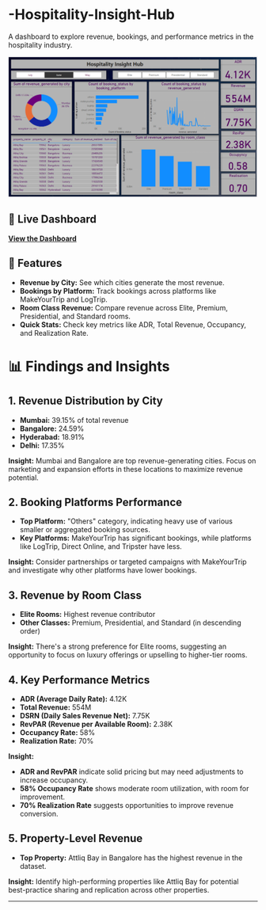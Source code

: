 # -Hospitality-Insight-Hub
A dashboard to explore revenue, bookings, and performance metrics in the hospitality industry.

![Hospitality Insight Hub](https://github.com/mayureshmakawar/-Hospitality-Insight-Hub/blob/main/Screenshot%202024-11-01%20232216.png)

## 🔗 Live Dashboard

[**View the Dashboard**](https://app.powerbi.com/view?r=eyJrIjoiZTQyZTQxOWUtMTA0ZS00MGU5LTlkODUtZTY4NmFjNDIzZTFjIiwidCI6ImQxMWFkOTIzLWQ0ZjctNGQyNC1iZWRiLTE0MzFjNjA5NDk2NyJ9)

## 🌟 Features

- **Revenue by City:** See which cities generate the most revenue.
- **Bookings by Platform:** Track bookings across platforms like MakeYourTrip and LogTrip.
- **Room Class Revenue:** Compare revenue across Elite, Premium, Presidential, and Standard rooms.
- **Quick Stats:** Check key metrics like ADR, Total Revenue, Occupancy, and Realization Rate.

# 📊 Findings and Insights

## 1. Revenue Distribution by City
- **Mumbai:** 39.15% of total revenue
- **Bangalore:** 24.59%
- **Hyderabad:** 18.91%
- **Delhi:** 17.35%
  
**Insight:** Mumbai and Bangalore are top revenue-generating cities. Focus on marketing and expansion efforts in these locations to maximize revenue potential.

## 2. Booking Platforms Performance
- **Top Platform:** "Others" category, indicating heavy use of various smaller or aggregated booking sources.
- **Key Platforms:** MakeYourTrip has significant bookings, while platforms like LogTrip, Direct Online, and Tripster have less.

**Insight:** Consider partnerships or targeted campaigns with MakeYourTrip and investigate why other platforms have lower bookings.

## 3. Revenue by Room Class
- **Elite Rooms:** Highest revenue contributor
- **Other Classes:** Premium, Presidential, and Standard (in descending order)

**Insight:** There's a strong preference for Elite rooms, suggesting an opportunity to focus on luxury offerings or upselling to higher-tier rooms.

## 4. Key Performance Metrics
- **ADR (Average Daily Rate):** 4.12K
- **Total Revenue:** 554M
- **DSRN (Daily Sales Revenue Net):** 7.75K
- **RevPAR (Revenue per Available Room):** 2.38K
- **Occupancy Rate:** 58%
- **Realization Rate:** 70%

**Insight:** 
- **ADR and RevPAR** indicate solid pricing but may need adjustments to increase occupancy.
- **58% Occupancy Rate** shows moderate room utilization, with room for improvement.
- **70% Realization Rate** suggests opportunities to improve revenue conversion.

## 5. Property-Level Revenue
- **Top Property:** Attliq Bay in Bangalore has the highest revenue in the dataset.

**Insight:** Identify high-performing properties like Attliq Bay for potential best-practice sharing and replication across other properties.

---
